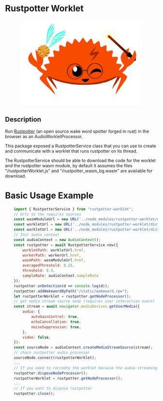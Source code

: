 # Rustpotter Worklet

<div align="center">
    <img src="https://raw.githubusercontent.com/GiviMAD/rustpotter/0f1094278c36953cd265dbfe33430a42b176fe0e/logo.png" width="400px"> 
</div>

## Description

Run [Rustpotter](https://github.com/GiviMAD/rustpotter) (an open source wake word spotter forged in rust) in the browser as an AudioWorkletProcessor.

This package exposed a RustpotterService class that you can use to create and communicate with a worklet that runs rustpotter on its thread.

The RustpotterService should be able to download the code for the worklet and the rustpotter wasm module, by default it assumes the files "/rustpotterWorklet.js" and "/rustpotter_wasm_bg.wasm" are available for download. 

# Basic Usage Example


```js
    import { RustpotterService } from "rustpotter-worklet";
    // Urls to the requires sources
    const wasmModuleUrl = new URL('../node_modules/rustpotter-worklet/dist/rustpotter_wasm_bg.wasm', import.meta.url);
    const workletUrl = new URL('../node_modules/rustpotter-worklet/dist/rustpotter-worklet.js', import.meta.url);
    const workletUrl = new URL('../node_modules/rustpotter-worklet/dist/rustpotter-worker.js', import.meta.url);
    // Init audio context
    const audioContext = new AudioContext();
    const rustpotter = await RustpotterService.new({
        workletPath: workletUrl.href,
        workerPath: workerUrl.href,
        wasmPath: wasmModuleUrl.href,
        averagedThreshold: 0.25,
        threshold: 0.5,
        sampleRate: audioContext.sampleRate
    });
    rustpotter.onDetection(d => console.log(d));
    rustpotter.addWakewordByPath("/static/wakeword.rpw");
    let rustpotterWorklet = rustpotter.getNodeProcessor();
    // get media stream source node (requires user interaction event)
    const stream = await navigator.mediaDevices.getUserMedia({
        audio: {
            autoGainControl: true,
            echoCancellation: true,
            noiseSuppression: true,
        },
        video: false,
    });
    const sourceNode = audioContext.createMediaStreamSource(stream);
    // chain rustpotter audio processor
    sourceNode.connect(rustpotterWorklet);
    ...
    // If you need to recreate the worklet because the audio streaming was interrupted
    rustpotter.disposeNodeProcessor();
    rustpotterWorklet = rustpotter.getNodeProcessor();
    ...
    // If you want to dispose rustpotter
    rustpotter.close();



```

